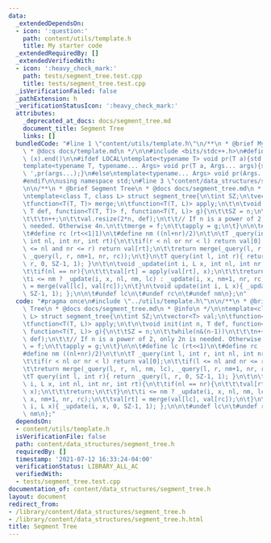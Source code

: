 ```yaml
---
data:
  _extendedDependsOn:
  - icon: ':question:'
    path: content/utils/template.h
    title: My starter code
  _extendedRequiredBy: []
  _extendedVerifiedWith:
  - icon: ':heavy_check_mark:'
    path: tests/segment_tree.test.cpp
    title: tests/segment_tree.test.cpp
  _isVerificationFailed: false
  _pathExtension: h
  _verificationStatusIcon: ':heavy_check_mark:'
  attributes:
    _deprecated_at_docs: docs/segment_tree.md
    document_title: Segment Tree
    links: []
  bundledCode: "#line 1 \"content/utils/template.h\"\n/**\n * @brief My starter code\n\
    \ * @docs docs/template.md\n */\n\n#include <bits/stdc++.h>\n#define all(x) (x).begin(),\
    \ (x).end()\n\n#ifdef LOCAL\ntemplate<typename T> void pr(T a){std::cerr<<a<<std::endl;}\n\
    template<typename T, typename... Args> void pr(T a, Args... args){std::cerr<<a<<'\
    \ ',pr(args...);}\n#else\ntemplate<typename... Args> void pr(Args... args){}\n\
    #endif\n\nusing namespace std;\n#line 3 \"content/data_structures/segment_tree.h\"\
    \n\n/**\n * @brief Segment Tree\n * @docs docs/segment_tree.md\n * @info\n */\n\
    \ntemplate<class T, class L> struct segment_tree{\n\tint SZ;\n\tvector<T> val;\n\
    \tfunction<T(T, T)> merge;\n\tfunction<T(T, L)> apply;\n\t\n\tvoid init(int n,\
    \ T def, function<T(T, T)> f, function<T(T, L)> g){\n\t\tSZ = n;\n\t\twhile(n&(n-1))\n\
    \t\t\tn++;\n\t\tval.resize(2*n, def);\n\t\t// If n is a power of 2, only 2n is\
    \ needed. Otherwise 4n.\n\t\tmerge = f;\n\t\tapply = g;\n\t}\n\n\t#define lc (rt<<1)\n\
    \t#define rc (rt<<1|1)\n\t#define nm ((nl+nr)/2)\n\t\n\tT _query(int l, int r,\
    \ int nl, int nr, int rt){\n\t\tif(r < nl or nr < l) return val[0];\n\t\tif(l\
    \ <= nl and nr <= r) return val[rt];\n\t\treturn merge(_query(l, r, nl, nm, lc),\
    \ _query(l, r, nm+1, nr, rc));\n\t}\n\tT query(int l, int r){ return _query(l,\
    \ r, 0, SZ-1, 1); }\n\t\n\tvoid _update(int i, L x, int nl, int nr, int rt){\n\
    \t\tif(nl == nr){\n\t\t\tval[rt] = apply(val[rt], x);\n\t\t\treturn;\n\t\t}\n\t\
    \ti <= nm ? _update(i, x, nl, nm, lc) : _update(i, x, nm+1, nr, rc);\n\t\tval[rt]\
    \ = merge(val[lc], val[rc]);\n\t}\n\tvoid update(int i, L x){ _update(i, x, 0,\
    \ SZ-1, 1); };\n\n\t#undef lc\n\t#undef rc\n\t#undef nm\n};\n"
  code: "#pragma once\n#include \"../utils/template.h\"\n\n/**\n * @brief Segment\
    \ Tree\n * @docs docs/segment_tree.md\n * @info\n */\n\ntemplate<class T, class\
    \ L> struct segment_tree{\n\tint SZ;\n\tvector<T> val;\n\tfunction<T(T, T)> merge;\n\
    \tfunction<T(T, L)> apply;\n\t\n\tvoid init(int n, T def, function<T(T, T)> f,\
    \ function<T(T, L)> g){\n\t\tSZ = n;\n\t\twhile(n&(n-1))\n\t\t\tn++;\n\t\tval.resize(2*n,\
    \ def);\n\t\t// If n is a power of 2, only 2n is needed. Otherwise 4n.\n\t\tmerge\
    \ = f;\n\t\tapply = g;\n\t}\n\n\t#define lc (rt<<1)\n\t#define rc (rt<<1|1)\n\t\
    #define nm ((nl+nr)/2)\n\t\n\tT _query(int l, int r, int nl, int nr, int rt){\n\
    \t\tif(r < nl or nr < l) return val[0];\n\t\tif(l <= nl and nr <= r) return val[rt];\n\
    \t\treturn merge(_query(l, r, nl, nm, lc), _query(l, r, nm+1, nr, rc));\n\t}\n\
    \tT query(int l, int r){ return _query(l, r, 0, SZ-1, 1); }\n\t\n\tvoid _update(int\
    \ i, L x, int nl, int nr, int rt){\n\t\tif(nl == nr){\n\t\t\tval[rt] = apply(val[rt],\
    \ x);\n\t\t\treturn;\n\t\t}\n\t\ti <= nm ? _update(i, x, nl, nm, lc) : _update(i,\
    \ x, nm+1, nr, rc);\n\t\tval[rt] = merge(val[lc], val[rc]);\n\t}\n\tvoid update(int\
    \ i, L x){ _update(i, x, 0, SZ-1, 1); };\n\n\t#undef lc\n\t#undef rc\n\t#undef\
    \ nm\n};"
  dependsOn:
  - content/utils/template.h
  isVerificationFile: false
  path: content/data_structures/segment_tree.h
  requiredBy: []
  timestamp: '2021-07-12 16:33:24-04:00'
  verificationStatus: LIBRARY_ALL_AC
  verifiedWith:
  - tests/segment_tree.test.cpp
documentation_of: content/data_structures/segment_tree.h
layout: document
redirect_from:
- /library/content/data_structures/segment_tree.h
- /library/content/data_structures/segment_tree.h.html
title: Segment Tree
---
```

